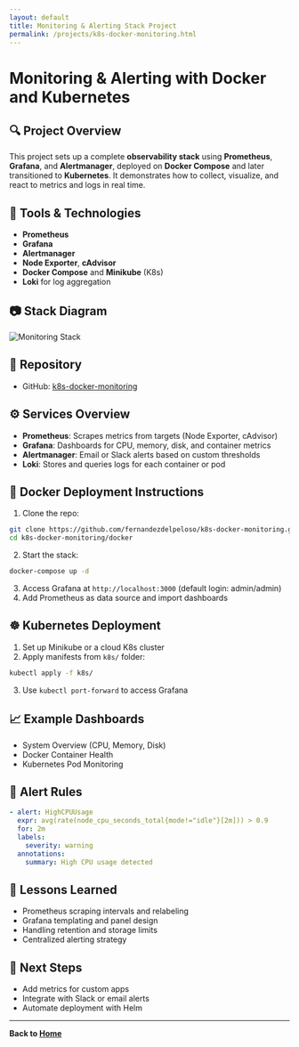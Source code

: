 ```yaml
---
layout: default
title: Monitoring & Alerting Stack Project
permalink: /projects/k8s-docker-monitoring.html
---
```


# Monitoring & Alerting with Docker and Kubernetes

## 🔍 Project Overview
This project sets up a complete **observability stack** using **Prometheus**, **Grafana**, and **Alertmanager**, deployed on **Docker Compose** and later transitioned to **Kubernetes**. It demonstrates how to collect, visualize, and react to metrics and logs in real time.

## 🧰 Tools & Technologies
- **Prometheus**
- **Grafana**
- **Alertmanager**
- **Node Exporter**, **cAdvisor**
- **Docker Compose** and **Minikube** (K8s)
- **Loki** for log aggregation

## 📷 Stack Diagram
![Monitoring Stack](../assets/monitoring-stack-placeholder.png)

## 📁 Repository
- GitHub: [k8s-docker-monitoring](https://github.com/fernandezdelpeloso/k8s-docker-monitoring)

## ⚙️ Services Overview
- **Prometheus**: Scrapes metrics from targets (Node Exporter, cAdvisor)
- **Grafana**: Dashboards for CPU, memory, disk, and container metrics
- **Alertmanager**: Email or Slack alerts based on custom thresholds
- **Loki**: Stores and queries logs for each container or pod

## 🐳 Docker Deployment Instructions
1. Clone the repo:
```bash
git clone https://github.com/fernandezdelpeloso/k8s-docker-monitoring.git
cd k8s-docker-monitoring/docker
```
2. Start the stack:
```bash
docker-compose up -d
```
3. Access Grafana at `http://localhost:3000` (default login: admin/admin)
4. Add Prometheus as data source and import dashboards

## ☸️ Kubernetes Deployment
1. Set up Minikube or a cloud K8s cluster
2. Apply manifests from `k8s/` folder:
```bash
kubectl apply -f k8s/
```
3. Use `kubectl port-forward` to access Grafana

## 📈 Example Dashboards
- System Overview (CPU, Memory, Disk)
- Docker Container Health
- Kubernetes Pod Monitoring

## 🔔 Alert Rules
```yaml
- alert: HighCPUUsage
  expr: avg(rate(node_cpu_seconds_total{mode!="idle"}[2m])) > 0.9
  for: 2m
  labels:
    severity: warning
  annotations:
    summary: High CPU usage detected
```

## 🧠 Lessons Learned
- Prometheus scraping intervals and relabeling
- Grafana templating and panel design
- Handling retention and storage limits
- Centralized alerting strategy

## 📌 Next Steps
- Add metrics for custom apps
- Integrate with Slack or email alerts
- Automate deployment with Helm

---

**Back to [Home](../index.html)**
